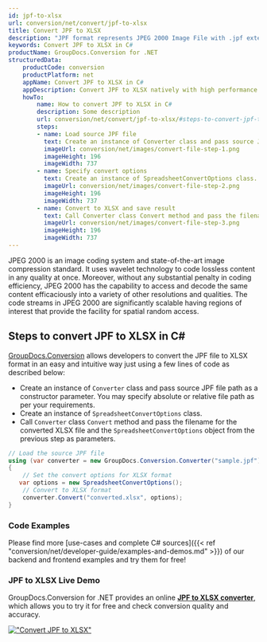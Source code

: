 ```yaml
---
id: jpf-to-xlsx
url: conversion/net/convert/jpf-to-xlsx
title: Convert JPF to XLSX
description: "JPF format represents JPEG 2000 Image File with .jpf extension. Learn how to convert JPF to XLSX file programmatically in C# language using GroupDocs.Conversion for .NET library."
keywords: Convert JPF to XLSX in C#
productName: GroupDocs.Conversion for .NET
structuredData:
    productCode: conversion
    productPlatform: net
    appName: Convert JPF to XLSX in C#
    appDescription: Convert JPF to XLSX natively with high performance using C# language and server side GroupDocs.Conversion for .NET APIs, without the use of any software like Microsoft or Open Office.
    howTo:
        name: How to convert JPF to XLSX in C# 
        description: Some description
        url: conversion/net/convert/jpf-to-xlsx/#steps-to-convert-jpf-to-xlsx-in-c
        steps:
        - name: Load source JPF file 
          text: Create an instance of Converter class and pass source JPF file path as a constructor parameter. You may specify absolute or relative file path as per your requirements. 
          imageUrl: conversion/net/images/convert-file-step-1.png
          imageHeight: 196
          imageWidth: 737
        - name: Specify convert options 
          text: Create an instance of SpreadsheetConvertOptions class.
          imageUrl: conversion/net/images/convert-file-step-2.png
          imageHeight: 196
          imageWidth: 737
        - name: Convert to XLSX and save result 
          text: Call Converter class Convert method and pass the filename for the converted HTML file and the SpreadsheetConvertOptions object from the previous step as parameters.
          imageUrl: conversion/net/images/convert-file-step-3.png
          imageHeight: 196
          imageWidth: 737
---
```


JPEG 2000 is an image coding system and state-of-the-art image compression standard. It uses wavelet technology to code lossless content in any quality at once. Moreover, without any substantial penalty in coding efficiency, JPEG 2000 has the capability to access and decode the same content efficaciously into a variety of other resolutions and qualities. The code streams in JPEG 2000 are significantly scalable having regions of interest that provide the facility for spatial random access.

## Steps to convert JPF to XLSX in C#

[GroupDocs.Conversion](https://products.groupdocs.com/conversion/net) allows developers to convert the JPF file to XLSX format in an easy and intuitive way just using a few lines of code as described below:

* Create an instance of `Converter` class and pass source JPF file path as a constructor parameter. You may specify absolute or relative file path as per your requirements. 
* Create an instance of `SpreadsheetConvertOptions` class.
* Call `Converter` class `Convert` method and pass the filename for the converted XLSX file and the `SpreadsheetConvertOptions` object from the previous step as parameters.

```csharp
// Load the source JPF file
using (var converter = new GroupDocs.Conversion.Converter("sample.jpf"))
{
    // Set the convert options for XLSX format
   var options = new SpreadsheetConvertOptions();
    // Convert to XLSX format
    converter.Convert("converted.xlsx", options);
}
```

### Code Examples

Please find more [use-cases and complete C# sources]({{< ref "conversion/net/developer-guide/examples-and-demos.md" >}}) of our backend and frontend examples and try them for free!

### JPF to XLSX Live Demo

GroupDocs.Conversion for .NET provides an online [**JPF to XLSX converter**](https://products.groupdocs.app/conversion/jpf-to-xlsx), which allows you to try it for free and check conversion quality and accuracy.

[!["Convert JPF to XLSX"](conversion/net/images/convert-to-xlsx/convert-jpf-to-xlsx.png)](https://products.groupdocs.app/conversion/jpf-to-xlsx)